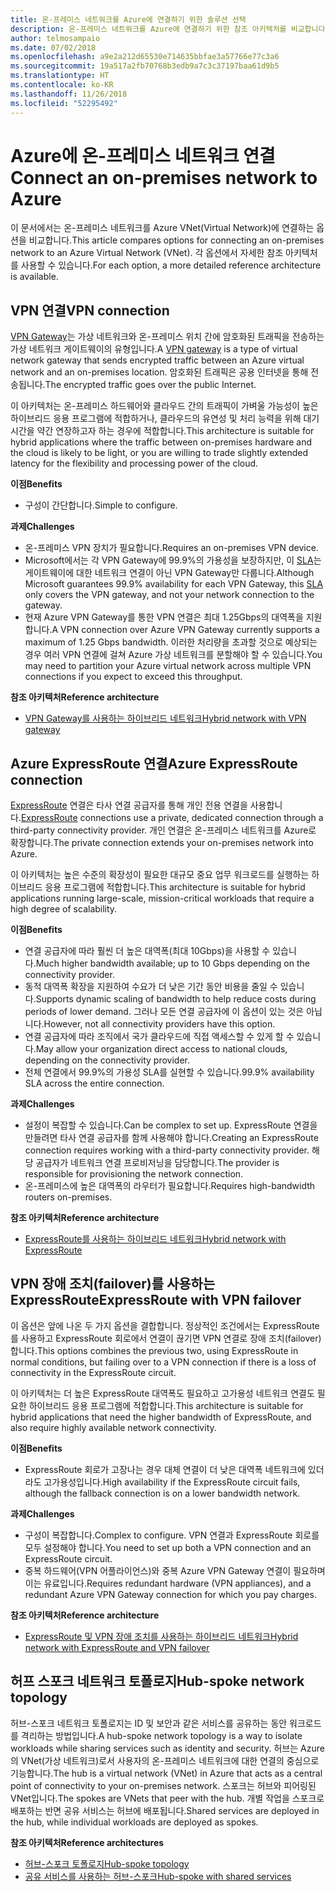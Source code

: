 ```yaml
---
title: 온-프레미스 네트워크를 Azure에 연결하기 위한 솔루션 선택
description: 온-프레미스 네트워크를 Azure에 연결하기 위한 참조 아키텍처를 비교합니다.
author: telmosampaio
ms.date: 07/02/2018
ms.openlocfilehash: a9e2a212d65530e714635bbfae3a57766e77c3a6
ms.sourcegitcommit: 19a517a2fb70768b3edb9a7c3c37197baa61d9b5
ms.translationtype: HT
ms.contentlocale: ko-KR
ms.lasthandoff: 11/26/2018
ms.locfileid: "52295492"
---
```

# <a name="connect-an-on-premises-network-to-azure"></a><span data-ttu-id="14242-103">Azure에 온-프레미스 네트워크 연결</span><span class="sxs-lookup"><span data-stu-id="14242-103">Connect an on-premises network to Azure</span></span>

<span data-ttu-id="14242-104">이 문서에서는 온-프레미스 네트워크를 Azure VNet(Virtual Network)에 연결하는 옵션을 비교합니다.</span><span class="sxs-lookup"><span data-stu-id="14242-104">This article compares options for connecting an on-premises network to an Azure Virtual Network (VNet).</span></span> <span data-ttu-id="14242-105">각 옵션에서 자세한 참조 아키텍처를 사용할 수 있습니다.</span><span class="sxs-lookup"><span data-stu-id="14242-105">For each option, a more detailed reference architecture is available.</span></span>

## <a name="vpn-connection"></a><span data-ttu-id="14242-106">VPN 연결</span><span class="sxs-lookup"><span data-stu-id="14242-106">VPN connection</span></span>

<span data-ttu-id="14242-107">[VPN Gateway](/azure/vpn-gateway/vpn-gateway-about-vpngateways)는 가상 네트워크와 온-프레미스 위치 간에 암호화된 트래픽을 전송하는 가상 네트워크 게이트웨이의 유형입니다.</span><span class="sxs-lookup"><span data-stu-id="14242-107">A [VPN gateway](/azure/vpn-gateway/vpn-gateway-about-vpngateways) is a type of virtual network gateway that sends encrypted traffic between an Azure virtual network and an on-premises location.</span></span> <span data-ttu-id="14242-108">암호화된 트래픽은 공용 인터넷을 통해 전송됩니다.</span><span class="sxs-lookup"><span data-stu-id="14242-108">The encrypted traffic goes over the public Internet.</span></span>

<span data-ttu-id="14242-109">이 아키텍처는 온-프레미스 하드웨어와 클라우드 간의 트래픽이 가벼울 가능성이 높은 하이브리드 응용 프로그램에 적합하거나, 클라우드의 유연성 및 처리 능력을 위해 대기 시간을 약간 연장하고자 하는 경우에 적합합니다.</span><span class="sxs-lookup"><span data-stu-id="14242-109">This architecture is suitable for hybrid applications where the traffic between on-premises hardware and the cloud is likely to be light, or you are willing to trade slightly extended latency for the flexibility and processing power of the cloud.</span></span>

<span data-ttu-id="14242-110">**이점**</span><span class="sxs-lookup"><span data-stu-id="14242-110">**Benefits**</span></span>

- <span data-ttu-id="14242-111">구성이 간단합니다.</span><span class="sxs-lookup"><span data-stu-id="14242-111">Simple to configure.</span></span>

<span data-ttu-id="14242-112">**과제**</span><span class="sxs-lookup"><span data-stu-id="14242-112">**Challenges**</span></span>

- <span data-ttu-id="14242-113">온-프레미스 VPN 장치가 필요합니다.</span><span class="sxs-lookup"><span data-stu-id="14242-113">Requires an on-premises VPN device.</span></span>
- <span data-ttu-id="14242-114">Microsoft에서는 각 VPN Gateway에 99.9%의 가용성을 보장하지만, 이 [SLA](https://azure.microsoft.com/support/legal/sla/vpn-gateway/)는 게이트웨이에 대한 네트워크 연결이 아닌 VPN Gateway만 다룹니다.</span><span class="sxs-lookup"><span data-stu-id="14242-114">Although Microsoft guarantees 99.9% availability for each VPN Gateway, this [SLA](https://azure.microsoft.com/support/legal/sla/vpn-gateway/) only covers the VPN gateway, and not your network connection to the gateway.</span></span>
- <span data-ttu-id="14242-115">현재 Azure VPN Gateway를 통한 VPN 연결은 최대 1.25Gbps의 대역폭을 지원합니다.</span><span class="sxs-lookup"><span data-stu-id="14242-115">A VPN connection over Azure VPN Gateway currently supports a maximum of 1.25 Gbps bandwidth.</span></span> <span data-ttu-id="14242-116">이러한 처리량을 초과할 것으로 예상되는 경우 여러 VPN 연결에 걸쳐 Azure 가상 네트워크를 분할해야 할 수 있습니다.</span><span class="sxs-lookup"><span data-stu-id="14242-116">You may need to partition your Azure virtual network across multiple VPN connections if you expect to exceed this throughput.</span></span>

<span data-ttu-id="14242-117">**참조 아키텍처**</span><span class="sxs-lookup"><span data-stu-id="14242-117">**Reference architecture**</span></span>

- [<span data-ttu-id="14242-118">VPN Gateway를 사용하는 하이브리드 네트워크</span><span class="sxs-lookup"><span data-stu-id="14242-118">Hybrid network with VPN gateway</span></span>](./vpn.md)

## <a name="azure-expressroute-connection"></a><span data-ttu-id="14242-119">Azure ExpressRoute 연결</span><span class="sxs-lookup"><span data-stu-id="14242-119">Azure ExpressRoute connection</span></span>

<span data-ttu-id="14242-120">[ExpressRoute](/azure/expressroute/) 연결은 타사 연결 공급자를 통해 개인 전용 연결을 사용합니다.</span><span class="sxs-lookup"><span data-stu-id="14242-120">[ExpressRoute](/azure/expressroute/) connections use a private, dedicated connection through a third-party connectivity provider.</span></span> <span data-ttu-id="14242-121">개인 연결은 온-프레미스 네트워크를 Azure로 확장합니다.</span><span class="sxs-lookup"><span data-stu-id="14242-121">The private connection extends your on-premises network into Azure.</span></span> 

<span data-ttu-id="14242-122">이 아키텍처는 높은 수준의 확장성이 필요한 대규모 중요 업무 워크로드를 실행하는 하이브리드 응용 프로그램에 적합합니다.</span><span class="sxs-lookup"><span data-stu-id="14242-122">This architecture is suitable for hybrid applications running large-scale, mission-critical workloads that require a high degree of scalability.</span></span> 

<span data-ttu-id="14242-123">**이점**</span><span class="sxs-lookup"><span data-stu-id="14242-123">**Benefits**</span></span>

- <span data-ttu-id="14242-124">연결 공급자에 따라 훨씬 더 높은 대역폭(최대 10Gbps)을 사용할 수 있습니다.</span><span class="sxs-lookup"><span data-stu-id="14242-124">Much higher bandwidth available; up to 10 Gbps depending on the connectivity provider.</span></span>
- <span data-ttu-id="14242-125">동적 대역폭 확장을 지원하여 수요가 더 낮은 기간 동안 비용을 줄일 수 있습니다.</span><span class="sxs-lookup"><span data-stu-id="14242-125">Supports dynamic scaling of bandwidth to help reduce costs during periods of lower demand.</span></span> <span data-ttu-id="14242-126">그러나 모든 연결 공급자에 이 옵션이 있는 것은 아닙니다.</span><span class="sxs-lookup"><span data-stu-id="14242-126">However, not all connectivity providers have this option.</span></span>
- <span data-ttu-id="14242-127">연결 공급자에 따라 조직에서 국가 클라우드에 직접 액세스할 수 있게 할 수 있습니다.</span><span class="sxs-lookup"><span data-stu-id="14242-127">May allow your organization direct access to national clouds, depending on the connectivity provider.</span></span>
- <span data-ttu-id="14242-128">전체 연결에서 99.9%의 가용성 SLA를 실현할 수 있습니다.</span><span class="sxs-lookup"><span data-stu-id="14242-128">99.9% availability SLA across the entire connection.</span></span>

<span data-ttu-id="14242-129">**과제**</span><span class="sxs-lookup"><span data-stu-id="14242-129">**Challenges**</span></span>

- <span data-ttu-id="14242-130">설정이 복잡할 수 있습니다.</span><span class="sxs-lookup"><span data-stu-id="14242-130">Can be complex to set up.</span></span> <span data-ttu-id="14242-131">ExpressRoute 연결을 만들려면 타사 연결 공급자를 함께 사용해야 합니다.</span><span class="sxs-lookup"><span data-stu-id="14242-131">Creating an ExpressRoute connection requires working with a third-party connectivity provider.</span></span> <span data-ttu-id="14242-132">해당 공급자가 네트워크 연결 프로비저닝을 담당합니다.</span><span class="sxs-lookup"><span data-stu-id="14242-132">The provider is responsible for provisioning the network connection.</span></span>
- <span data-ttu-id="14242-133">온-프레미스에 높은 대역폭의 라우터가 필요합니다.</span><span class="sxs-lookup"><span data-stu-id="14242-133">Requires high-bandwidth routers on-premises.</span></span>

<span data-ttu-id="14242-134">**참조 아키텍처**</span><span class="sxs-lookup"><span data-stu-id="14242-134">**Reference architecture**</span></span>

- [<span data-ttu-id="14242-135">ExpressRoute를 사용하는 하이브리드 네트워크</span><span class="sxs-lookup"><span data-stu-id="14242-135">Hybrid network with ExpressRoute</span></span>](./expressroute.md)

## <a name="expressroute-with-vpn-failover"></a><span data-ttu-id="14242-136">VPN 장애 조치(failover)를 사용하는 ExpressRoute</span><span class="sxs-lookup"><span data-stu-id="14242-136">ExpressRoute with VPN failover</span></span>

<span data-ttu-id="14242-137">이 옵션은 앞에 나온 두 가지 옵션을 결합합니다. 정상적인 조건에서는 ExpressRoute를 사용하고 ExpressRoute 회로에서 연결이 끊기면 VPN 연결로 장애 조치(failover)합니다.</span><span class="sxs-lookup"><span data-stu-id="14242-137">This options combines the previous two, using ExpressRoute in normal conditions, but failing over to a VPN connection if there is a loss of connectivity in the ExpressRoute circuit.</span></span>

<span data-ttu-id="14242-138">이 아키텍처는 더 높은 ExpressRoute 대역폭도 필요하고 고가용성 네트워크 연결도 필요한 하이브리드 응용 프로그램에 적합합니다.</span><span class="sxs-lookup"><span data-stu-id="14242-138">This architecture is suitable for hybrid applications that need the higher bandwidth of ExpressRoute, and also require highly available network connectivity.</span></span> 

<span data-ttu-id="14242-139">**이점**</span><span class="sxs-lookup"><span data-stu-id="14242-139">**Benefits**</span></span>

- <span data-ttu-id="14242-140">ExpressRoute 회로가 고장나는 경우 대체 연결이 더 낮은 대역폭 네트워크에 있더라도 고가용성입니다.</span><span class="sxs-lookup"><span data-stu-id="14242-140">High availability if the ExpressRoute circuit fails, although the fallback connection is on a lower bandwidth network.</span></span>

<span data-ttu-id="14242-141">**과제**</span><span class="sxs-lookup"><span data-stu-id="14242-141">**Challenges**</span></span>

- <span data-ttu-id="14242-142">구성이 복잡합니다.</span><span class="sxs-lookup"><span data-stu-id="14242-142">Complex to configure.</span></span> <span data-ttu-id="14242-143">VPN 연결과 ExpressRoute 회로를 모두 설정해야 합니다.</span><span class="sxs-lookup"><span data-stu-id="14242-143">You need to set up both a VPN connection and an ExpressRoute circuit.</span></span>
- <span data-ttu-id="14242-144">중복 하드웨어(VPN 어플라이언스)와 중복 Azure VPN Gateway 연결이 필요하며 이는 유료입니다.</span><span class="sxs-lookup"><span data-stu-id="14242-144">Requires redundant hardware (VPN appliances), and a redundant Azure VPN Gateway connection for which you pay charges.</span></span>

<span data-ttu-id="14242-145">**참조 아키텍처**</span><span class="sxs-lookup"><span data-stu-id="14242-145">**Reference architecture**</span></span>

- [<span data-ttu-id="14242-146">ExpressRoute 및 VPN 장애 조치를 사용하는 하이브리드 네트워크</span><span class="sxs-lookup"><span data-stu-id="14242-146">Hybrid network with ExpressRoute and VPN failover</span></span>](./expressroute-vpn-failover.md)


## <a name="hub-spoke-network-topology"></a><span data-ttu-id="14242-147">허프 스포크 네트워크 토폴로지</span><span class="sxs-lookup"><span data-stu-id="14242-147">Hub-spoke network topology</span></span>

<span data-ttu-id="14242-148">허브-스포크 네트워크 토폴로지는 ID 및 보안과 같은 서비스를 공유하는 동안 워크로드를 격리하는 방법입니다.</span><span class="sxs-lookup"><span data-stu-id="14242-148">A hub-spoke network topology is a way to isolate workloads while sharing services such as identity and security.</span></span> <span data-ttu-id="14242-149">허브는 Azure의 VNet(가상 네트워크)로서 사용자의 온-프레미스 네트워크에 대한 연결의 중심으로 기능합니다.</span><span class="sxs-lookup"><span data-stu-id="14242-149">The hub is a virtual network (VNet) in Azure that acts as a central point of connectivity to your on-premises network.</span></span> <span data-ttu-id="14242-150">스포크는 허브와 피어링된 VNet입니다.</span><span class="sxs-lookup"><span data-stu-id="14242-150">The spokes are VNets that peer with the hub.</span></span> <span data-ttu-id="14242-151">개별 작업을 스포크로 배포하는 반면 공유 서비스는 허브에 배포됩니다.</span><span class="sxs-lookup"><span data-stu-id="14242-151">Shared services are deployed in the hub, while individual workloads are deployed as spokes.</span></span>


<span data-ttu-id="14242-152">**참조 아키텍처**</span><span class="sxs-lookup"><span data-stu-id="14242-152">**Reference architectures**</span></span>

- [<span data-ttu-id="14242-153">허브-스포크 토폴로지</span><span class="sxs-lookup"><span data-stu-id="14242-153">Hub-spoke topology</span></span>](./hub-spoke.md)
- [<span data-ttu-id="14242-154">공유 서비스를 사용하는 허브-스포크</span><span class="sxs-lookup"><span data-stu-id="14242-154">Hub-spoke with shared services</span></span>](./shared-services.md)
